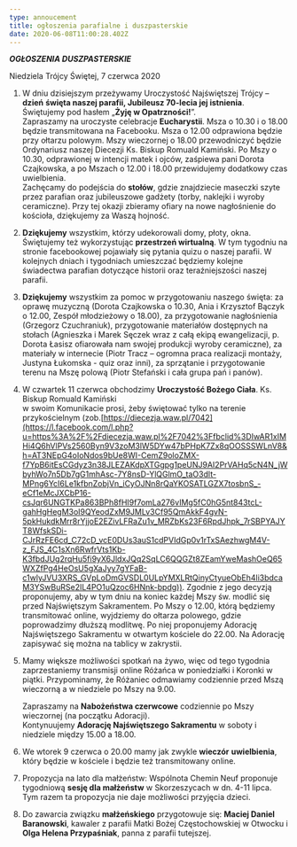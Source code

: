 ```yaml
---
type: annoucement
title: ogłoszenia parafialne i duszpasterskie
date: 2020-06-08T11:00:28.402Z
---
```

<!--StartFragment-->

***OGŁOSZENIA DUSZPASTERSKIE***

Niedziela Trójcy Świętej, 7 czerwca 2020 

1. W dniu dzisiejszym przeżywamy Uroczystość Najświętszej Trójcy – **dzień** **święta naszej parafii, Jubileusz 70-lecia jej istnienia**. Świętujemy pod hasłem „**Żyję w Opatrzności!**”. \
   Zapraszamy na uroczyste celebracje **Eucharystii**. Msza o 10.30 i o 18.00 będzie transmitowana na Facebooku. Msza o 12.00 odprawiona będzie przy ołtarzu polowym. Mszy wieczornej o 18.00 przewodniczyć będzie Ordynariusz naszej Diecezji Ks. Biskup Romuald Kamiński. Po Mszy o 10.30, odprawionej w intencji matek i ojców, zaśpiewa pani Dorota Czajkowska, a po Mszach o 12.00 i 18.00 przewidujemy dodatkowy czas uwielbienia. \
   Zachęcamy do podejścia do **stołów**, gdzie znajdziecie maseczki szyte przez parafian oraz jubileuszowe gadżety (torby, naklejki i wyroby ceramiczne). Przy tej okazji zbieramy ofiary na nowe nagłośnienie do kościoła, dziękujemy za Waszą hojność.
2. **Dziękujemy** wszystkim, którzy udekorowali domy, płoty, okna. \
   Świętujemy też wykorzystując **przestrzeń wirtualną**. W tym tygodniu na stronie facebookowej pojawiały się pytania quizu o naszej parafii. W kolejnych dniach i tygodniach umieszczać będziemy kolejne świadectwa parafian dotyczące historii oraz teraźniejszości naszej parafii.
3. **Dziękujemy** wszystkim za pomoc w przygotowaniu naszego święta: za oprawę muzyczną (Dorota Czajkowska o 10.30, Ania i Krzysztof Bączyk o 12.00, Zespół młodzieżowy o 18.00), za przygotowanie nagłośnienia (Grzegorz Czuchraniuk), przygotowanie materiałów dostępnych na stołach (Agnieszka i Marek Sęczek wraz z całą ekipą ewangelizacji, p. Dorota Łasisz ofiarowała nam swojej produkcji wyroby ceramiczne), za materiały w internecie (Piotr Tracz – ogromna praca realizacji montaży, Justyna Łukomska - quiz oraz inni), za sprzątanie i przygotowanie terenu na Mszę polową (Piotr Stefański i cała grupa pań i panów).
4. W czwartek 11 czerwca obchodzimy **Uroczystość Bożego Ciała**. Ks. Biskup Romuald Kamiński\
   w swoim Komunikacie prosi, żeby świętować tylko na terenie przykościelnym (zob.[https://diecezja.waw.pl/7042](https://l.facebook.com/l.php?u=https%3A%2F%2Fdiecezja.waw.pl%2F7042%3Ffbclid%3DIwAR1xIMHi4Q6hVlPVs2560Byn9V3zoM3lW5DYw47bPHpK7Zx8qOOSSSWLnV8&h=AT3NEpG4oIoNdos9bUe8WI-CemZ9oloZMX-f7YpB6itEsCGdyz3n38JLEZAKdpXTGgpg1peUNJ9AI2PrVAHq5cN4N_jWbyhWo7n5Db7gG1mhAsc-7Y8nsD-YlQGlmO_taO3dlt-MPng6YcI6Le1kfbnZobjVn_iCyOJNn8rQaYKOSATLGZX7tosbnS_-eCf1eMcJXCbP16-csJqr6UNGTKPa863BPh8fHI9f7omLa276vIMg5fC0hG5nt843tcL-gahHgHegM3oI9QYeodZxM9JMLv3Cf95QmAkkF4gvN-5pkHukdkMrr8rYjjoE2EZivLFRaZu1v_MRZbKs23F6RpdJhpk_7rSBPYAJYT8WfskSDi-CJrRzFE6cd_C72cD_vcE0DUs3auS1cdPVIdGp0v1rTxSAezhwgM4V-z_FJS_4C1sXn6RwfrVts1Kb-K3fbdJUg2rqHu5fi9yX6JldxJQq2SqLC6QQGZt8ZEamYweMashOeQ65WXZfPg4HeOsU5gXaJyy7gYFaB-c1wlyJVU3XRS_GVpLoDmGVSDL0ULpYMXLRtQinyCtyueObEh4li3bdcaM3YSwBuRSe2IL4PO1uQzoc6HNnk-bpdg)). Zgodnie z jego decyzją proponujemy, aby w tym dniu na koniec każdej Mszy św. modlić się przed Najświętszym Sakramentem. Po Mszy o 12.00, którą będziemy transmitować online, wyjdziemy do ołtarza polowego, gdzie poprowadzimy dłuższą modlitwę. Po niej proponujemy Adorację Najświętszego Sakramentu w otwartym kościele do 22.00. Na Adorację zapisywać się można na tablicy w zakrystii.
5. Mamy większe możliwości spotkań na żywo, więc od tego tygodnia zaprzestaniemy transmisji online Różańca w poniedziałki i Koronki w piątki. Przypominamy, że Różaniec odmawiamy codziennie przed Mszą wieczorną a w niedziele po Mszy na 9.00.

   Zapraszamy na **Nabożeństwa czerwcowe** codziennie po Mszy wieczornej (na początku Adoracji).\
   Kontynuujemy **Adorację Najświętszego Sakramentu** w soboty i niedziele między 15.00 a 18.00.
6. We wtorek 9 czerwca o 20.00 mamy jak zwykle **wieczór** **uwielbienia**, który będzie w kościele i będzie też transmitowany online. 
7. Propozycja na lato dla małżeństw: Wspólnota Chemin Neuf proponuje tygodniową **sesję dla małżeństw** w Skorzeszycach w dn. 4-11 lipca. Tym razem ta propozycja nie daje możliwości przyjęcia dzieci.
8. Do zawarcia związku **małżeńskiego** przygotowuje się: **Maciej Daniel Baranowski**, kawaler z parafii Matki Bożej Częstochowskiej w Otwocku i **Olga Helena Przypaśniak**, panna z parafii tutejszej.

<!--EndFragment-->